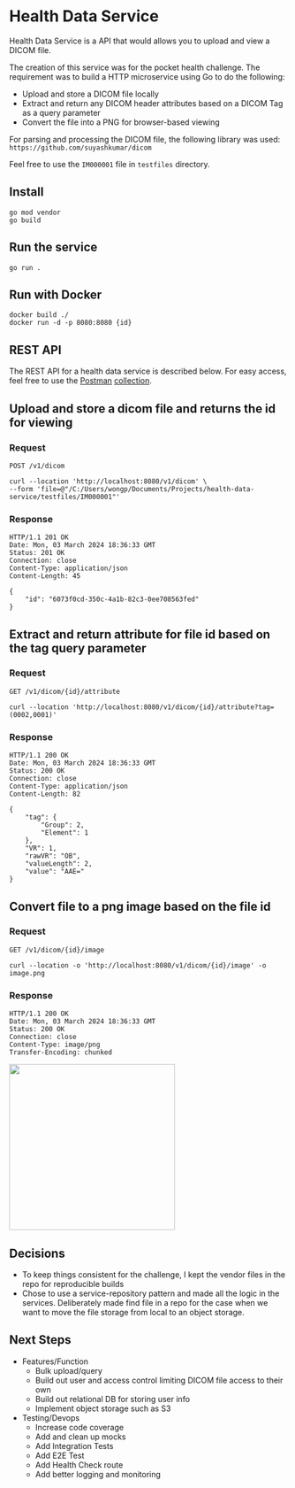 # Health Data Service

Health Data Service is a API that would allows you to upload and view a DICOM file.

The creation of this service was for the pocket health challenge. The requirement was to build a HTTP microservice using Go to do the following:
- Upload and store a DICOM file locally
- Extract and return any DICOM header attributes based on a DICOM Tag as a query parameter
- Convert the file into a PNG for browser-based viewing

For parsing and processing the DICOM file, the following library was used: `https://github.com/suyashkumar/dicom`

Feel free to use the `IM000001` file in `testfiles` directory.

## Install

    go mod vendor
    go build

## Run the service

    go run .

## Run with Docker

    docker build ./
    docker run -d -p 8080:8080 {id}

## REST API
The REST API for a health data service is described below. For easy access, feel free to use the [Postman](https://www.postman.com/) [collection](https://github.com/wongpatrick/health-data-service/blob/main/Health-Data-Service.postman_collection.json). 

## Upload and store a dicom file and returns the id for viewing
### Request
```POST /v1/dicom ```

    curl --location 'http://localhost:8080/v1/dicom' \
    --form 'file=@"/C:/Users/wongp/Documents/Projects/health-data-service/testfiles/IM000001"'

### Response

    HTTP/1.1 201 OK
    Date: Mon, 03 March 2024 18:36:33 GMT
    Status: 201 OK
    Connection: close
    Content-Type: application/json
    Content-Length: 45

    {
        "id": "6073f0cd-350c-4a1b-82c3-0ee708563fed"
    }


## Extract and return attribute for file id based on the tag query parameter
### Request
```GET /v1/dicom/{id}/attribute ```

    curl --location 'http://localhost:8080/v1/dicom/{id}/attribute?tag=(0002,0001)'

### Response

    HTTP/1.1 200 OK
    Date: Mon, 03 March 2024 18:36:33 GMT
    Status: 200 OK
    Connection: close
    Content-Type: application/json
    Content-Length: 82

    {
        "tag": {
            "Group": 2,
            "Element": 1
        },
        "VR": 1,
        "rawVR": "OB",
        "valueLength": 2,
        "value": "AAE="
    }

## Convert file to a png image based on the file id
### Request
```GET /v1/dicom/{id}/image ```

    curl --location -o 'http://localhost:8080/v1/dicom/{id}/image' -o image.png

### Response

    HTTP/1.1 200 OK
    Date: Mon, 03 March 2024 18:36:33 GMT
    Status: 200 OK
    Connection: close
    Content-Type: image/png
    Transfer-Encoding: chunked

<img src="https://github.com/wongpatrick/health-data-service/blob/main/assets/image.png?raw=true" alt="" width="300">


## Decisions
- To keep things consistent for the challenge, I kept the vendor files in the repo for reproducible builds
- Chose to use a service-repository pattern and made all the logic in the services. Deliberately made find file in a repo for the case when we want to move the file storage from local to an object storage.

## Next Steps
- Features/Function
    - Bulk upload/query
    - Build out user and access control limiting DICOM file access to their own
    - Build out relational DB for storing user info
    - Implement object storage such as S3
- Testing/Devops
    - Increase code coverage
    - Add and clean up mocks
    - Add Integration Tests
    - Add E2E Test
    - Add Health Check route
    - Add better logging and monitoring